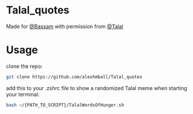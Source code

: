 # Talal_quotes

Made for [@Bassam](https://github.com/bassamnaji) with permission from [@Talal](https://github.com/Teetoz/)

# Usage

clone the repo:

``` bash
git clone https://github.com/alexhmball/Talal_quotes
```
add this to your .zshrc file to show a randomized Talal meme when starting your terminal:

``` bash
bash ~/{PATH_TO_SCRIPT}/TalalWordsOfHunger.sh
```
